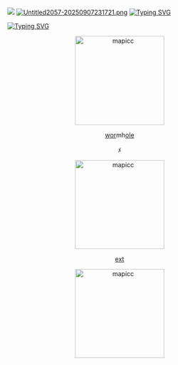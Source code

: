 ‎  
‎ ‎ ‎ ‎ ‎ ‎ ‎ ‎ ‎ ‎ ‎ ‎ ‎ ‎ ‎ ‎ ‎ ‎‎ ‎ ‎ ‎ ‎ ‎ ‎ ‎  ‎ ‎ ‎ ‎ ‎ ‎ ‎ ‎ ![](https://komarev.com/ghpvc/?username=MAPl-CC&color=AC4023&label=‎ﾒ‎++++&style=plastic)
[![Untitled2057-20250907231721.png](https://i.postimg.cc/WbtN5pqh/Untitled2057-20250907231721.png)](https://postimg.cc/tYQGTj5j)
[![Typing SVG](https://readme-typing-svg.herokuapp.com?font=Neucha&size=25&letterSpacing=2px&duration=1&pause=5000&color=FFFFFF&repeat=false&width=435&lines=%E3%85%A4%E3%85%A4%E3%85%A4%E3%85%A4⁘+generix%E3%85%A4%E2%82%92%E1%B5%A3%E3%85%A4gene)](https://git.io/typing-svg)

[![Typing SVG](https://readme-typing-svg.herokuapp.com?font=Neucha&size=25&letterSpacing=2px&duration=1&pause=5000&color=FFFFFF&repeat=false&width=435&lines=%E3%85%A4%E3%85%A4%E3%85%A4%E3%85%A4%E3%85%A4%E3%85%A4++++he%E3%85%A4%E3%82%9B++they%E3%85%A4𓂃)](https://git.io/typing-svg)
<p align="center">
    <img width="200" src="https://i.postimg.cc/9QFndzDn/Untitled2058-20250907232532.png" alt="mapicc">
</p>
<p align="center">
<a href="https://github.com/PRIINCEZAM">wor</a>mh<a href="https://github.com/SPOKE-lSHERE">ole</a>
</p>
<p align="center">
ﾒ‎
</p>
<p align="center">
    <img width="200" src="https://i.postimg.cc/Y2zRdMBK/IMG-20250907-192841.jpg" alt="mapicc">
</p>
<p align="center">
    <a href="https://glorytowesthelmm.straw.page/">ext</a>
</p>
<p align="center">
    <img width="200" src="https://i.postimg.cc/KYBTBqJn/Untitled2059-20250908203307.png" alt="mapicc">
</p>

